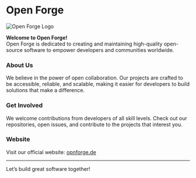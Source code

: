 # Open Forge

![Open Forge Logo](https://www.opnforge.de/public/img/logo.png)

**Welcome to Open Forge!**  
Open Forge is dedicated to creating and maintaining high-quality open-source software to empower developers and communities worldwide.

### About Us
We believe in the power of open collaboration. Our projects are crafted to be accessible, reliable, and scalable, making it easier for developers to build solutions that make a difference.

### Get Involved
We welcome contributions from developers of all skill levels. Check out our repositories, open issues, and contribute to the projects that interest you.

### Website
Visit our official website: [opnforge.de](https://opnforge.de)

---

Let’s build great software together!
